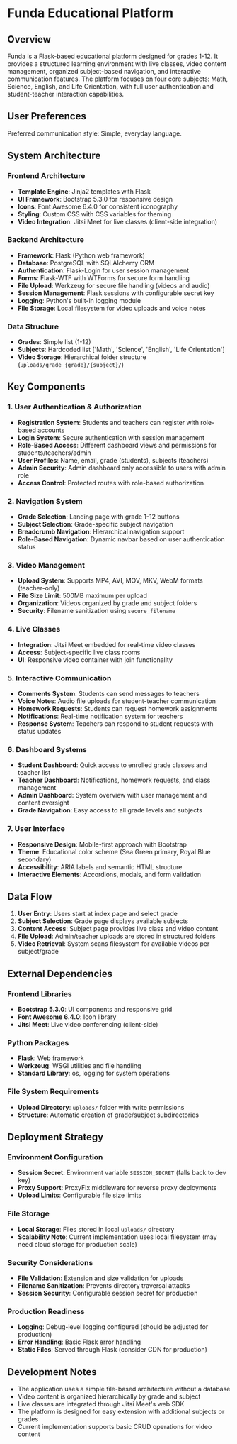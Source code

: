 # Funda Educational Platform

## Overview

Funda is a Flask-based educational platform designed for grades 1-12. It provides a structured learning environment with live classes, video content management, organized subject-based navigation, and interactive communication features. The platform focuses on four core subjects: Math, Science, English, and Life Orientation, with full user authentication and student-teacher interaction capabilities.

## User Preferences

Preferred communication style: Simple, everyday language.

## System Architecture

### Frontend Architecture
- **Template Engine**: Jinja2 templates with Flask
- **UI Framework**: Bootstrap 5.3.0 for responsive design
- **Icons**: Font Awesome 6.4.0 for consistent iconography
- **Styling**: Custom CSS with CSS variables for theming
- **Video Integration**: Jitsi Meet for live classes (client-side integration)

### Backend Architecture
- **Framework**: Flask (Python web framework)
- **Database**: PostgreSQL with SQLAlchemy ORM
- **Authentication**: Flask-Login for user session management
- **Forms**: Flask-WTF with WTForms for secure form handling
- **File Upload**: Werkzeug for secure file handling (videos and audio)
- **Session Management**: Flask sessions with configurable secret key
- **Logging**: Python's built-in logging module
- **File Storage**: Local filesystem for video uploads and voice notes

### Data Structure
- **Grades**: Simple list (1-12)
- **Subjects**: Hardcoded list ['Math', 'Science', 'English', 'Life Orientation']
- **Video Storage**: Hierarchical folder structure (`uploads/grade_{grade}/{subject}/`)

## Key Components

### 1. User Authentication & Authorization
- **Registration System**: Students and teachers can register with role-based accounts
- **Login System**: Secure authentication with session management
- **Role-Based Access**: Different dashboard views and permissions for students/teachers/admin
- **User Profiles**: Name, email, grade (students), subjects (teachers)
- **Admin Security**: Admin dashboard only accessible to users with admin role
- **Access Control**: Protected routes with role-based authorization

### 2. Navigation System
- **Grade Selection**: Landing page with grade 1-12 buttons
- **Subject Selection**: Grade-specific subject navigation
- **Breadcrumb Navigation**: Hierarchical navigation support
- **Role-Based Navigation**: Dynamic navbar based on user authentication status

### 3. Video Management
- **Upload System**: Supports MP4, AVI, MOV, MKV, WebM formats (teacher-only)
- **File Size Limit**: 500MB maximum per upload
- **Organization**: Videos organized by grade and subject folders
- **Security**: Filename sanitization using `secure_filename`

### 4. Live Classes
- **Integration**: Jitsi Meet embedded for real-time video classes
- **Access**: Subject-specific live class rooms
- **UI**: Responsive video container with join functionality

### 5. Interactive Communication
- **Comments System**: Students can send messages to teachers
- **Voice Notes**: Audio file uploads for student-teacher communication
- **Homework Requests**: Students can request homework assignments
- **Notifications**: Real-time notification system for teachers
- **Response System**: Teachers can respond to student requests with status updates

### 6. Dashboard Systems
- **Student Dashboard**: Quick access to enrolled grade classes and teacher list
- **Teacher Dashboard**: Notifications, homework requests, and class management
- **Admin Dashboard**: System overview with user management and content oversight
- **Grade Navigation**: Easy access to all grade levels and subjects

### 7. User Interface
- **Responsive Design**: Mobile-first approach with Bootstrap
- **Theme**: Educational color scheme (Sea Green primary, Royal Blue secondary)
- **Accessibility**: ARIA labels and semantic HTML structure
- **Interactive Elements**: Accordions, modals, and form validation

## Data Flow

1. **User Entry**: Users start at index page and select grade
2. **Subject Selection**: Grade page displays available subjects
3. **Content Access**: Subject page provides live class and video content
4. **File Upload**: Admin/teacher uploads are stored in structured folders
5. **Video Retrieval**: System scans filesystem for available videos per subject/grade

## External Dependencies

### Frontend Libraries
- **Bootstrap 5.3.0**: UI components and responsive grid
- **Font Awesome 6.4.0**: Icon library
- **Jitsi Meet**: Live video conferencing (client-side)

### Python Packages
- **Flask**: Web framework
- **Werkzeug**: WSGI utilities and file handling
- **Standard Library**: os, logging for system operations

### File System Requirements
- **Upload Directory**: `uploads/` folder with write permissions
- **Structure**: Automatic creation of grade/subject subdirectories

## Deployment Strategy

### Environment Configuration
- **Session Secret**: Environment variable `SESSION_SECRET` (falls back to dev key)
- **Proxy Support**: ProxyFix middleware for reverse proxy deployments
- **Upload Limits**: Configurable file size limits

### File Storage
- **Local Storage**: Files stored in local `uploads/` directory
- **Scalability Note**: Current implementation uses local filesystem (may need cloud storage for production scale)

### Security Considerations
- **File Validation**: Extension and size validation for uploads
- **Filename Sanitization**: Prevents directory traversal attacks
- **Session Security**: Configurable session secret for production

### Production Readiness
- **Logging**: Debug-level logging configured (should be adjusted for production)
- **Error Handling**: Basic Flask error handling
- **Static Files**: Served through Flask (consider CDN for production)

## Development Notes

- The application uses a simple file-based architecture without a database
- Video content is organized hierarchically by grade and subject
- Live classes are integrated through Jitsi Meet's web SDK
- The platform is designed for easy extension with additional subjects or grades
- Current implementation supports basic CRUD operations for video content